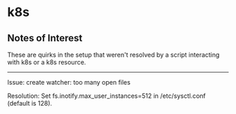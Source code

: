 # k8s

## Notes of Interest

These are quirks in the setup that weren't resolved by a script interacting with k8s or a k8s resource.

---

Issue: create watcher: too many open files

Resolution: Set fs.inotify.max_user_instances=512 in /etc/sysctl.conf (default is 128).